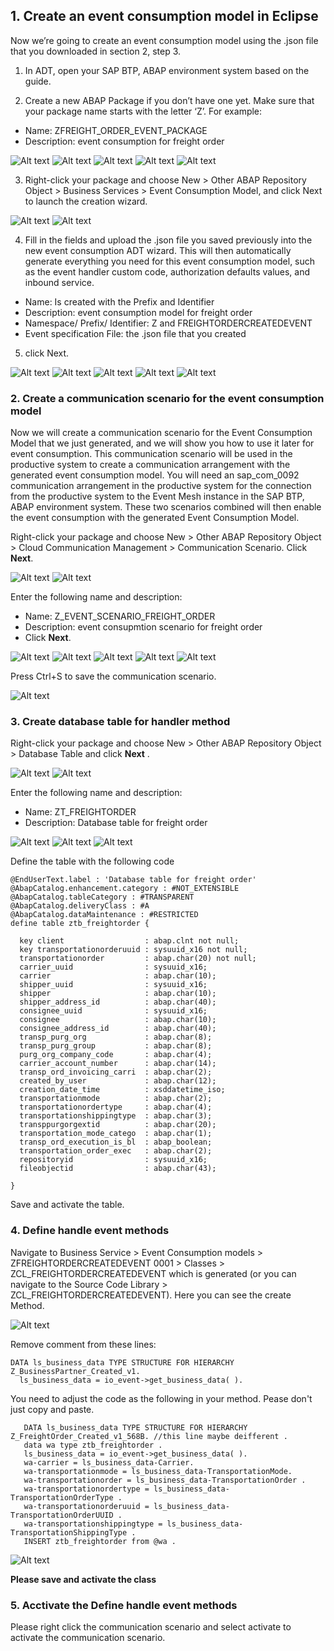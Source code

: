 
## 1. Create an event consumption model in Eclipse

Now we’re going to create an event consumption model using the .json file that you downloaded in section 2, step 3.

1. In ADT, open your SAP BTP, ABAP environment system based on the guide.

2.	Create a new ABAP Package if you don’t have one yet. Make sure that your package name starts with the letter ‘Z’.  For example:

- Name: ZFREIGHT_ORDER_EVENT_PACKAGE
- Description: event consumption for freight order

![Alt text](img/image.png)
![Alt text](img/image-1.png)
![Alt text](img/image-2.png)
![Alt text](img/image-3.png)
![Alt text](img/image-4.png)

3.  Right-click your package and choose New > Other ABAP Repository Object > Business Services > Event Consumption Model, and click Next to launch the creation wizard.

![Alt text](img/image-5.png)
![Alt text](img/image-6.png)

4. Fill in the fields and upload the .json file you saved previously into the new event consumption ADT wizard. This will then automatically generate everything you need for this event consumption model, such as the event handler custom code, authorization defaults values, and inbound service.

- Name: Is created with the Prefix and Identifier
- Description: event consumption model for freight order
- Namespace/ Prefix/ Identifier: Z and FREIGHTORDERCREATEDEVENT
- Event specification File: the .json file that you created
5. click Next.

![Alt text](img/image-7.png)
![Alt text](img/image-8.png)
![Alt text](img/image-9.png)
![Alt text](img/image-10.png)
![Alt text](img/image-11.png)

### 2. Create a communication scenario for the event consumption model

Now we will create a communication scenario for the Event Consumption Model that we just generated, and we will show you how to use it later for event consumption. This communication scenario will be used in the productive system to create a communication arrangement with the generated event consumption model. You will need an sap_com_0092 communication arrangement in the productive system for the connection from the productive system to the Event Mesh instance in the SAP BTP, ABAP environment system. These two scenarios combined will then enable the event consumption with the generated Event Consumption Model.

Right-click your package and choose New > Other ABAP Repository Object > Cloud Communication Management > Communication Scenario. Click **Next**.

![Alt text](img/image-12.png)
![Alt text](img/image-13.png)

Enter the following name and description:

- Name: Z_EVENT_SCENARIO_FREIGHT_ORDER
- Description: event consupmtion scenario for freight order
- Click **Next**.

![Alt text](img/image-14.png)
![Alt text](img/image-15.png)
![Alt text](img/image-16.png)
![Alt text](img/image-17.png)
![Alt text](img/image-18.png)

Press Ctrl+S to save the communication scenario.

![Alt text](img/image-19.png)

### 3. Create database table for handler method
Right-click your package and choose New > Other ABAP Repository Object > Database Table and click **Next** .

![Alt text](img/image-20.png)
![Alt text](img/image-21.png)

Enter the following name and description:

- Name: ZT_FREIGHTORDER
- Description: Database table for freight order

![Alt text](img/image-22.png)
![Alt text](img/image-23.png)
![Alt text](img/image-24.png)

Define the table with the following code

``` 
@EndUserText.label : 'Database table for freight order'
@AbapCatalog.enhancement.category : #NOT_EXTENSIBLE
@AbapCatalog.tableCategory : #TRANSPARENT
@AbapCatalog.deliveryClass : #A
@AbapCatalog.dataMaintenance : #RESTRICTED
define table ztb_freightorder {

  key client                  : abap.clnt not null;
  key transportationorderuuid : sysuuid_x16 not null;
  transportationorder         : abap.char(20) not null;
  carrier_uuid                : sysuuid_x16;
  carrier                     : abap.char(10);
  shipper_uuid                : sysuuid_x16;
  shipper                     : abap.char(10);
  shipper_address_id          : abap.char(40);
  consignee_uuid              : sysuuid_x16;
  consignee                   : abap.char(10);
  consignee_address_id        : abap.char(40);
  transp_purg_org             : abap.char(8);
  transp_purg_group           : abap.char(8);
  purg_org_company_code       : abap.char(4);
  carrier_account_number      : abap.char(14);
  transp_ord_invoicing_carri  : abap.char(2);
  created_by_user             : abap.char(12);
  creation_date_time          : xsddatetime_iso;
  transportationmode          : abap.char(2);
  transportationordertype     : abap.char(4);
  transportationshippingtype  : abap.char(3);
  transppurgorgextid          : abap.char(20);
  transportation_mode_catego  : abap.char(1);
  transp_ord_execution_is_bl  : abap_boolean;
  transportation_order_exec   : abap.char(2);
  repositoryid                : sysuuid_x16;
  fileobjectid                : abap.char(43);

}
```

Save and activate the table.

### 4. Define handle event methods


Navigate to Business Service > Event Consumption models > ZFREIGHTORDERCREATEDEVENT           0001 > Classes > ZCL_FREIGHTORDERCREATEDEVENT which is generated (or you can navigate to the Source Code Library > ZCL_FREIGHTORDERCREATEDEVENT). Here you can see the create Method.

![Alt text](img/image-25.png)

Remove comment from these lines:

```  
DATA ls_business_data TYPE STRUCTURE FOR HIERARCHY Z_BusinessPartner_Created_v1.      
  ls_business_data = io_event->get_business_data( ).
```
You need to adjust the code as the following in your method. Pease don't just copy and paste.

```
   DATA ls_business_data TYPE STRUCTURE FOR HIERARCHY Z_FreightOrder_Created_v1_568B. //this line maybe deifferent .
   data wa type ztb_freightorder .
   ls_business_data = io_event->get_business_data( ).
   wa-carrier = ls_business_data-Carrier.
   wa-transportationmode = ls_business_data-TransportationMode.
   wa-transportationorder = ls_business_data-TransportationOrder .
   wa-transportationordertype = ls_business_data-TransportationOrderType .
   wa-transportationorderuuid = ls_business_data-TransportationOrderUUID .
   wa-transportationshippingtype = ls_business_data-TransportationShippingType .
   INSERT ztb_freightorder from @wa .
```
![Alt text](img/image-26.png)

**Please save and activate the class**

### 5. Acctivate the  Define handle event methods

Please right click the communication scenario and select activate to activate the communication scenario.

